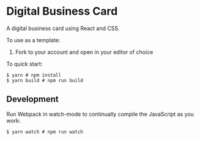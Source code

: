 # Digital Business Card

A digital business card using React and CSS.

To use as a template:  

1) Fork to your account and open in your editor of choice

To quick start:

```
$ yarn # npm install
$ yarn build # npm run build
````

## Development

Run Webpack in watch-mode to continually compile the JavaScript as you work:

```
$ yarn watch # npm run watch
```

